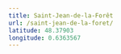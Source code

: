 ```yaml
---
title: Saint-Jean-de-la-Forêt
url: /saint-jean-de-la-foret/
latitude: 48.37903
longitude: 0.6363567
---
```

